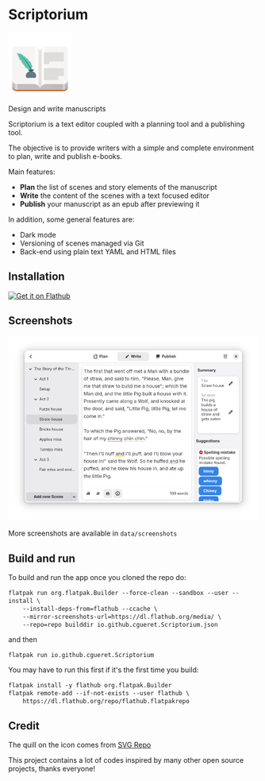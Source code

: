 # Scriptorium

<img src="data/icons/hicolor/scalable/apps/io.github.cgueret.Scriptorium.svg" width="128" height="128" />
<p>Design and write manuscripts</p>

Scriptorium is a text editor coupled with a planning tool and a publishing tool.

The objective is to provide writers with a simple and complete environment to plan, write and publish e-books.

Main features:

  * **Plan** the list of scenes and story elements of the manuscript
  * **Write** the content of the scenes with a text focused editor
  * **Publish** your manuscript as an epub after previewing it

In addition, some general features are:

  * Dark mode
  * Versioning of scenes managed via Git
  * Back-end using plain text YAML and HTML files


## Installation

<a href='https://flathub.org/apps/io.github.cgueret.Scriptorium'><img width='240' alt='Get it on Flathub' src='https://flathub.org/api/badge?locale=en'/></a>


## Screenshots

![screenshot](https://raw.githubusercontent.com/cgueret/Scriptorium/739941bc737e790eee305f0c25424d4caddc742b/data/screenshots/write.png)

More screenshots are available in `data/screenshots`


## Build and run

To build and run the app once you cloned the repo do:

```
flatpak run org.flatpak.Builder --force-clean --sandbox --user --install \
    --install-deps-from=flathub --ccache \
    --mirror-screenshots-url=https://dl.flathub.org/media/ \
    --repo=repo builddir io.github.cgueret.Scriptorium.json
```

and then

```
flatpak run io.github.cgueret.Scriptorium
```

You may have to run this first if it's the first time you build:

```
flatpak install -y flathub org.flatpak.Builder
flatpak remote-add --if-not-exists --user flathub \
    https://dl.flathub.org/repo/flathub.flatpakrepo
```

## Credit

The quill on the icon comes from <a href="https://www.svgrepo.com/svg/229764/quill">SVG Repo</a>

This project contains a lot of codes inspired by many other open source projects, thanks everyone!

